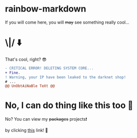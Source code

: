 # rainbow-markdown
If you will come here, you will ~~may~~ see something really cool...
# \\|/ ⬇️
That's cool, right? 😎
```diff
- CRITICAL ERROR! DELETING SYSTEM CORE...
+ Fine.
! Warning, your IP have been leaked to the darknet shop!
# ...
@@ UnObtAiNaBle TeXt @@
```
# No, I can do thing like this too 🤭
No? You can view my ~~packages~~ projects❗

by clicking [this](https://github.com/vbproger?tab=repositories) link! 🔗
